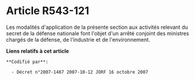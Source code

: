 # Article R543-121

Les modalités d'application de la présente section aux activités relevant du secret de la défense nationale font l'objet d'un
arrêté conjoint des ministres chargés de la défense, de l'industrie et de l'environnement.

**Liens relatifs à cet article**

	**Codifié par**:

	  - Décret n°2007-1467 2007-10-12 JORF 16 octobre 2007
